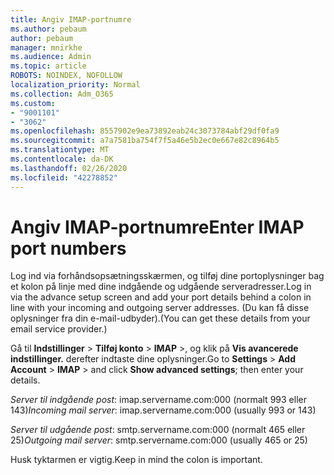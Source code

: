 ```yaml
---
title: Angiv IMAP-portnumre
ms.author: pebaum
author: pebaum
manager: mnirkhe
ms.audience: Admin
ms.topic: article
ROBOTS: NOINDEX, NOFOLLOW
localization_priority: Normal
ms.collection: Adm_O365
ms.custom:
- "9001101"
- "3062"
ms.openlocfilehash: 8557902e9ea73892eab24c3073784abf29df0fa9
ms.sourcegitcommit: a7a7581ba754f7f5a46e5b2ec0e667e82c8964b5
ms.translationtype: MT
ms.contentlocale: da-DK
ms.lasthandoff: 02/26/2020
ms.locfileid: "42278852"
---
```

# <a name="enter-imap-port-numbers"></a><span data-ttu-id="45e73-102">Angiv IMAP-portnumre</span><span class="sxs-lookup"><span data-stu-id="45e73-102">Enter IMAP port numbers</span></span>

<span data-ttu-id="45e73-103">Log ind via forhåndsopsætningsskærmen, og tilføj dine portoplysninger bag et kolon på linje med dine indgående og udgående serveradresser.</span><span class="sxs-lookup"><span data-stu-id="45e73-103">Log in via the advance setup screen and add your port details behind a colon in line with your incoming and outgoing server addresses.</span></span> <span data-ttu-id="45e73-104">(Du kan få disse oplysninger fra din e-mail-udbyder).</span><span class="sxs-lookup"><span data-stu-id="45e73-104">(You can get these details from your email service provider.)</span></span> 

<span data-ttu-id="45e73-105">Gå til **Indstillinger** > **Tilføj konto** > **IMAP** >, og klik på **Vis avancerede indstillinger.** derefter indtaste dine oplysninger.</span><span class="sxs-lookup"><span data-stu-id="45e73-105">Go to **Settings** > **Add Account** > **IMAP** > and click **Show advanced settings**; then enter your details.</span></span> 

<span data-ttu-id="45e73-106">*Server til indgående post*: imap.servername.com:000 (normalt 993 eller 143)</span><span class="sxs-lookup"><span data-stu-id="45e73-106">*Incoming mail server*: imap.servername.com:000 (usually 993 or 143)</span></span> 

<span data-ttu-id="45e73-107">*Server til udgående post*: smtp.servername.com:000 (normalt 465 eller 25)</span><span class="sxs-lookup"><span data-stu-id="45e73-107">*Outgoing mail server*: smtp.servername.com:000 (usually 465 or 25)</span></span> 

<span data-ttu-id="45e73-108">Husk tyktarmen er vigtig.</span><span class="sxs-lookup"><span data-stu-id="45e73-108">Keep in mind the colon is important.</span></span> 
